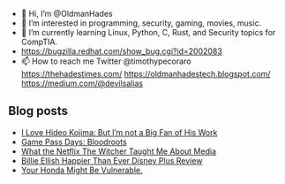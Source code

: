 - 👋 Hi, I’m @OldmanHades
- 👀 I’m interested in programming, security, gaming, movies, music.
- 🌱 I’m currently learning Linux, Python, C, Rust, and Security topics for CompTIA.
- https://bugzilla.redhat.com/show_bug.cgi?id=2002083
- 📫 How to reach me Twitter @timothypecoraro
https://thehadestimes.com/
https://oldmanhadestech.blogspot.com/
https://medium.com/@devilsalias

## Blog posts
<!-- BLOG-POST-LIST:START -->
- [I Love Hideo Kojima: But I’m not a Big Fan of His Work](https://medium.com/@devilsalias/i-love-hideo-kojima-but-im-not-a-big-fan-of-his-work-49c23c1ef02c?source=rss-5097f5c9b801------2)
- [Game Pass Days: Bloodroots](https://medium.com/@devilsalias/game-pass-days-bloodroots-3e65f5c56580?source=rss-5097f5c9b801------2)
- [What the Netflix The Witcher Taught Me About Media](https://medium.com/@devilsalias/what-the-netflix-the-witcher-taught-me-about-media-7e4b644b81cb?source=rss-5097f5c9b801------2)
- [Billie Ellish Happier Than Ever Disney Plus Review](https://medium.com/@devilsalias/billie-ellish-happier-than-ever-disney-plus-review-d37ceb75de56?source=rss-5097f5c9b801------2)
- [Your Honda Might Be Vulnerable.](https://medium.com/@devilsalias/your-honda-might-be-vulnerable-6de46ca3f93b?source=rss-5097f5c9b801------2)
<!-- BLOG-POST-LIST:END -->
